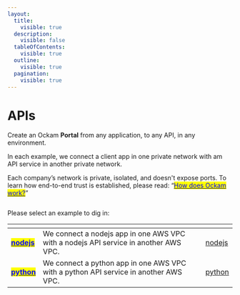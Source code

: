 ```yaml
---
layout:
  title:
    visible: true
  description:
    visible: false
  tableOfContents:
    visible: true
  outline:
    visible: true
  pagination:
    visible: true
---
```


# APIs

Create an Ockam **Portal** from any application, to any API, in any environment.

In each example, we connect a client app in one private network with am API service in another private network.&#x20;

Each company’s network is private, isolated, and doesn't expose ports. To learn how end-to-end trust is established, please read: “[<mark style="color:blue;">How does Ockam work?</mark>](../../how-does-ockam-work.md)”

<figure><img src="../../.gitbook/assets/apis.png" alt=""><figcaption></figcaption></figure>

Please select an example to dig in:

<table data-card-size="large" data-view="cards"><thead><tr><th></th><th></th><th data-hidden data-card-target data-type="content-ref"></th></tr></thead><tbody><tr><td><a href="nodejs/"><mark style="color:blue;"><strong>nodejs</strong></mark></a></td><td>We connect a nodejs app in one AWS VPC with a nodejs API service in another AWS VPC.</td><td><a href="nodejs/">nodejs</a></td></tr><tr><td><a href="python/"><mark style="color:blue;"><strong>python</strong></mark></a></td><td>We connect a python app in one AWS VPC with a python API service in another AWS VPC.</td><td><a href="python/">python</a></td></tr></tbody></table>
